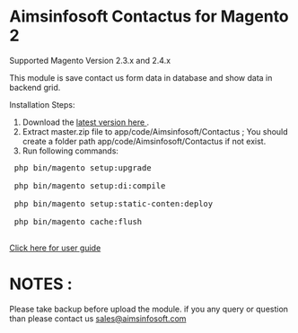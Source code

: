 # Aimsinfosoft Contactus for Magento 2

Supported Magento Version 2.3.x and 2.4.x

This module is save contact us form data in database and show data in backend grid.

Installation Steps:
1. Download the <a href="https://github.com/aimsinfosoft/module-contactus/archive/master.zip."> latest version here </a>.
2. Extract master.zip file to app/code/Aimsinfosoft/Contactus ; You should create a folder path app/code/Aimsinfosoft/Contactus if not exist.
3. Run following commands:

<pre>
 php bin/magento setup:upgrade <br>
 php bin/magento setup:di:compile <br>
 php bin/magento setup:static-conten:deploy <br>
 php bin/magento cache:flush <br>
</pre>

<a href="https://github.com/aimsinfosoft/module-contactus/blob/master/UserGuide.pdf">Click here for user guide</a>
# NOTES : 
Please take backup before upload the module. if you any query or question than please contact us sales@aimsinfosoft.com
